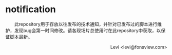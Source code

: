 # notification  
&emsp;&emsp;此repository用于存放以往发布的技术通知，并针对已发布过的脚本进行维护，发现bug会第一时间修改。请各现场片总使用时在此repository中获取，以保证脚本最新。
  
<p align="right">Levi &lt;levi@fonsview.com&gt;</p>
